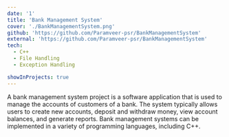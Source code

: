 ```yaml
---
date: '1'
title: 'Bank Management System'
cover: './BankManagementSystem.png'
github: 'https://github.com/Paramveer-psr/BankManagementSystem'
external: 'https://github.com/Paramveer-psr/BankManagementSystem'
tech:
  - C++
  - File Handling
  - Exception Handling

showInProjects: true
---
```


A bank management system project is a software application that is used to manage the accounts of customers of a bank. The system typically allows users to create new accounts, deposit and withdraw money, view account balances, and generate reports. Bank management systems can be implemented in a variety of programming languages, including C++.
